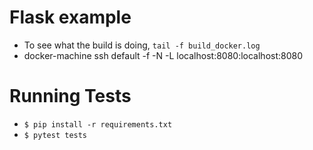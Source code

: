 Flask example
=============

* To see what the build is doing, `tail -f build_docker.log`
* docker-machine ssh default -f -N -L localhost:8080:localhost:8080


Running Tests
=============

* `$ pip install -r requirements.txt`
* `$ pytest tests`